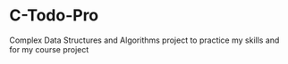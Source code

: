 # C-Todo-Pro
Complex Data Structures and Algorithms  project to practice my skills and for my course project
